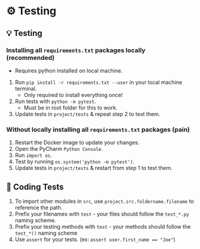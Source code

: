 # ⚙ Testing

## 💡 Testing
### Installing all `requirements.txt` packages locally (recommended)
- Requires python installed on local machine.
1. Run `pip install -r requirements.txt --user` in your local machine terminal.
   - Only required to install everything once!
2. Run tests with `python -m pytest`.
   - Must be in root folder for this to work.
3. Update tests in `project/tests` & repeat step 2 to test them.

### Without locally installing all `requirements.txt` packages (pain)
1. Restart the Docker image to update your changes.
2. Open the PyCharm `Python Console`.
3. Run `import os`.
4. Test by running `os.system('python -m pytest')`.
5. Update tests in `project/tests` & restart from step 1 to test them.

## 📝 Coding Tests
1. To import other modules in `src`, use `project.src.foldername.filename` to reference the path. 
2. Prefix your filenames with `test` - your files should follow the `test_*.py` naming scheme.
3. Prefix your testing methods with `test` - your methods should follow the `test_*()` naming scheme
4. Use `assert` for your tests. (ex: `assert user.first_name == "Joe"`)
